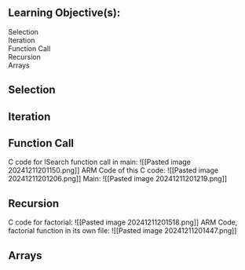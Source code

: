 ## Learning Objective(s):
Selection  
Iteration  
Function Call  
Recursion  
Arrays

## Selection

## Iteration

## Function Call
C code for lSearch function call in main:
![[Pasted image 20241211201150.png]]
ARM Code of this C code:
![[Pasted image 20241211201206.png]]
Main:
![[Pasted image 20241211201219.png]]

## Recursion
C code for factorial:
![[Pasted image 20241211201518.png]]
ARM Code, factorial function in its own file:
![[Pasted image 20241211201447.png]]
## Arrays
